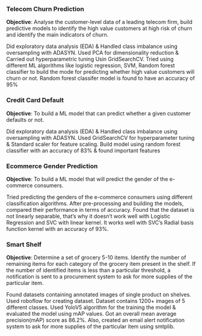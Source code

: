 ### Telecom Churn Prediction
**Objective**: Analyse the customer-level data of a leading telecom firm, build predictive models to identify the high  value customers at high risk of churn and identify the main indicators of churn.

Did exploratory data analysis (EDA) & Handled class imbalance using oversampling with ADASYN. Used PCA for dimensionality reduction & Carried out hyperparametric tuning Usin GridSearchCV.
Tried using different ML algorithms like logistic regression, SVM, Random forest classifier to build the mode for predicting whether high value customers will churn or not. Random forest classifer model is found to have an accuracy of 95% 

### Credit Card Default
**Objective**: To build a ML model that can predict whether a given customer defaults or not.

Did exploratory data analysis (EDA) & Handled class imbalance using oversampling with ADASYN. Used GridSearchCV for hyperparameter tuning & Standard scaler for feature scaling. Build model using random forest classifier with an accuracy of 83% & found important features

### Ecommerce Gender Prediction
**Objective**: To build a ML model that will predict the gender of the e-commerce consumers.

Tried predicting the genders of the e-commerce consumers using different classification algorithms. After pre-processing and building the models, compared their performance in terms of accuracy. Found that the dataset is not linearly separable, that’s why it doesn’t work well with Logistic Regression and SVC with linear kernel. It works well with SVC’s Radial basis function kernel with an accuracy of 93%.

### Smart Shelf
**Objective**: Determine a set of grocery 5-10 items. Identify the number of remaining items for each category of the grocery item present in the shelf. If the number of identified items is less than a particular threshold, a notification is sent to a procurement system to ask for more supplies of the particular item. 

Found datasets containing annotated images of single product on shelves. Used roboflow for creating dataset. Dataset contains 1200+ images of 5 different classes.
Used YoloV5 algorithm for the training the model & evaluated the model using mAP values. Got an overall mean average precision(mAP) score as 86.2%. Also, created an email alert notification system to ask for more supplies of the particular item using smtplib.

